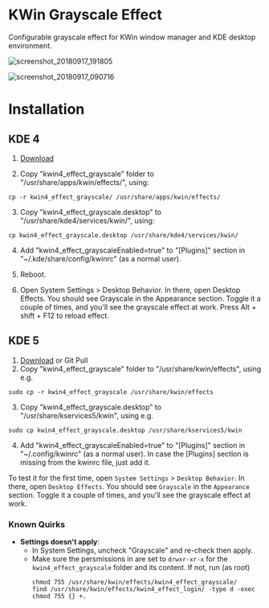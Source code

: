 # KWin Grayscale Effect

Configurable grayscale effect for KWin window manager and KDE desktop environment.

![screenshot_20180917_191805](https://user-images.githubusercontent.com/6532000/50812558-3a565e80-1324-11e9-9006-19422928b3fb.png)

![screenshot_20180917_090716](https://user-images.githubusercontent.com/6532000/50812559-3cb8b880-1324-11e9-8b06-0bd04ae763bd.png)

# Installation

## KDE 4

1. [Download](https://github.com/murat-cileli/kwin-grayscale-effect/archive/master.zip)

2. Copy "kwin4_effect_grayscale" folder to "/usr/share/apps/kwin/effects/", using:
```{.bash}
cp -r kwin4_effect_grayscale/ /usr/share/apps/kwin/effects/
```
3. Copy "kwin4_effect_grayscale.desktop" to "/usr/share/kde4/services/kwin/", using:
```{.bash}
cp kwin4_effect_grayscale.desktop /usr/share/kde4/services/kwin/
```
4. Add "kwin4_effect_grayscaleEnabled=true" to "[Plugins]" section in "~/.kde/share/config/kwinrc" (as a normal user).

5. Reboot.

6. Open System Settings > Desktop Behavior. In there, open Desktop Effects. You should see Grayscale in the Appearance section. Toggle it a couple of times, and you'll see the grayscale effect at work. Press Alt + shift + F12 to reload effect.

## KDE 5

1. [Download](https://github.com/murat-cileli/kwin-grayscale-effect/archive/master.zip) or Git Pull
2. Copy "kwin4_effect_grayscale" folder to "/usr/share/kwin/effects", using e.g.
```{.bash}
sudo cp -r kwin4_effect_grayscale /usr/share/kwin/effects
```
3. Copy "kwin4_effect_grayscale.desktop" to "/usr/share/kservices5/kwin", using e.g.
```{.bash}
sudo cp kwin4_effect_grayscale.desktop /usr/share/kservices5/kwin
```
4. Add "kwin4_effect_grayscaleEnabled=true" to "[Plugins]" section in "~/.config/kwinrc" (as a normal user).
In case the [Plugins] section is missing from the kwinrc file, just add it.

To test it for the first time, open `System Settings` > `Desktop Behavior`. In there, open `Desktop Effects`. You should see `Grayscale` in the `Appearance` section. Toggle it a couple of times, and you'll see the grayscale effect at work.


### Known Quirks

- **Settings doesn't apply**:
  - In System Settings, uncheck "Grayscale" and re-check then apply.
  - Make sure the persmissions in are set to `drwxr-xr-x` for the `kwin4_effect_grayscale` folder and its content. If not, run (as root)
    ```{.bash}
    chmod 755 /usr/share/kwin/effects/kwin4_effect_grayscale/
    find /usr/share/kwin/effects/kwin4_effect_login/ -type d -exec chmod 755 {} +.
    ```
